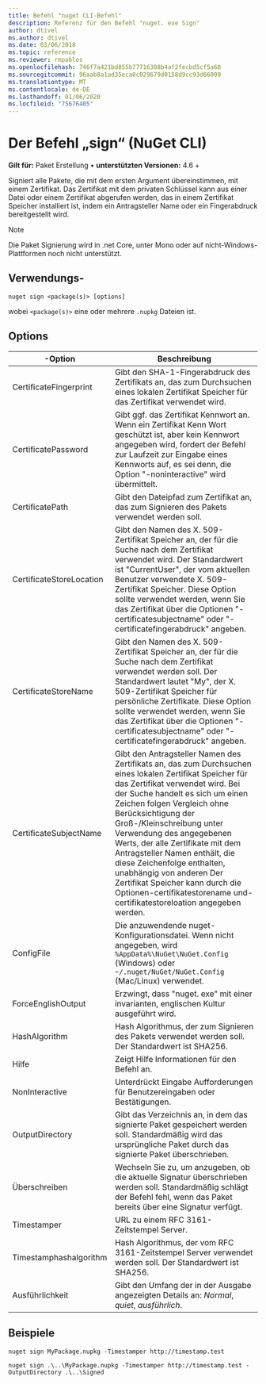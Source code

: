 ```yaml
---
title: Befehl "nuget CLI-Befehl"
description: Referenz für den Befehl "nuget. exe Sign"
author: dtivel
ms.author: dtivel
ms.date: 03/06/2018
ms.topic: reference
ms.reviewer: rmpablos
ms.openlocfilehash: 746f7a421bd855b77716388b4af2fecbd5cf5a68
ms.sourcegitcommit: 96aab8a1ad35eca0c029679d0158d9cc93d66009
ms.translationtype: MT
ms.contentlocale: de-DE
ms.lasthandoff: 01/06/2020
ms.locfileid: "75676405"
---
```

# <a name="sign-command-nuget-cli"></a>Der Befehl „sign“ (NuGet CLI)

**Gilt für:** Paket Erstellung &bullet; **unterstützten Versionen:** 4.6 +

Signiert alle Pakete, die mit dem ersten Argument übereinstimmen, mit einem Zertifikat. Das Zertifikat mit dem privaten Schlüssel kann aus einer Datei oder einem Zertifikat abgerufen werden, das in einem Zertifikat Speicher installiert ist, indem ein Antragsteller Name oder ein Fingerabdruck bereitgestellt wird.

> [!Note]
> Die Paket Signierung wird in .net Core, unter Mono oder auf nicht-Windows-Plattformen noch nicht unterstützt.

## <a name="usage"></a>Verwendungs-

```cli
nuget sign <package(s)> [options]
```

wobei `<package(s)>` eine oder mehrere `.nupkg` Dateien ist.

## <a name="options"></a>Options

| -Option | Beschreibung |
| --- | --- |
| CertificateFingerprint | Gibt den SHA-1-Fingerabdruck des Zertifikats an, das zum Durchsuchen eines lokalen Zertifikat Speicher für das Zertifikat verwendet wird. |
| CertificatePassword | Gibt ggf. das Zertifikat Kennwort an. Wenn ein Zertifikat Kenn Wort geschützt ist, aber kein Kennwort angegeben wird, fordert der Befehl zur Laufzeit zur Eingabe eines Kennworts auf, es sei denn, die Option "-noninteractive" wird übermittelt. |
| CertificatePath | Gibt den Dateipfad zum Zertifikat an, das zum Signieren des Pakets verwendet werden soll. |
| CertificateStoreLocation | Gibt den Namen des X. 509-Zertifikat Speicher an, der für die Suche nach dem Zertifikat verwendet wird. Der Standardwert ist "CurrentUser", der vom aktuellen Benutzer verwendete X. 509-Zertifikat Speicher. Diese Option sollte verwendet werden, wenn Sie das Zertifikat über die Optionen "-certificatesubjectname" oder "-certificatefingerabdruck" angeben. |
| CertificateStoreName | Gibt den Namen des X. 509-Zertifikat Speicher an, der für die Suche nach dem Zertifikat verwendet werden soll. Der Standardwert lautet "My", der X. 509-Zertifikat Speicher für persönliche Zertifikate. Diese Option sollte verwendet werden, wenn Sie das Zertifikat über die Optionen "-certificatesubjectname" oder "-certificatefingerabdruck" angeben. |
| CertificateSubjectName | Gibt den Antragsteller Namen des Zertifikats an, das zum Durchsuchen eines lokalen Zertifikat Speicher für das Zertifikat verwendet wird.  Bei der Suche handelt es sich um einen Zeichen folgen Vergleich ohne Berücksichtigung der Groß-/Kleinschreibung unter Verwendung des angegebenen Werts, der alle Zertifikate mit dem Antragsteller Namen enthält, die diese Zeichenfolge enthalten, unabhängig von anderen  Der Zertifikat Speicher kann durch die Optionen-certifikatestorename und-certifikatestoreloation angegeben werden. |
| ConfigFile | Die anzuwendende nuget-Konfigurationsdatei. Wenn nicht angegeben, wird `%AppData%\NuGet\NuGet.Config` (Windows) oder `~/.nuget/NuGet/NuGet.Config` (Mac/Linux) verwendet.|
| ForceEnglishOutput | Erzwingt, dass "nuget. exe" mit einer invarianten, englischen Kultur ausgeführt wird. |
| HashAlgorithm | Hash Algorithmus, der zum Signieren des Pakets verwendet werden soll. Der Standardwert ist SHA256. |
| Hilfe | Zeigt Hilfe Informationen für den Befehl an. |
| NonInteractive | Unterdrückt Eingabe Aufforderungen für Benutzereingaben oder Bestätigungen. |
| OutputDirectory | Gibt das Verzeichnis an, in dem das signierte Paket gespeichert werden soll. Standardmäßig wird das ursprüngliche Paket durch das signierte Paket überschrieben. |
| Überschreiben | Wechseln Sie zu, um anzugeben, ob die aktuelle Signatur überschrieben werden soll. Standardmäßig schlägt der Befehl fehl, wenn das Paket bereits über eine Signatur verfügt. |
| Timestamper | URL zu einem RFC 3161-Zeitstempel Server. |
| Timestamphashalgorithm | Hash Algorithmus, der vom RFC 3161-Zeitstempel Server verwendet werden soll. Der Standardwert ist SHA256. |
| Ausführlichkeit | Gibt den Umfang der in der Ausgabe angezeigten Details an: *Normal*, *quiet*, *ausführlich*. |

## <a name="examples"></a>Beispiele

```cli
nuget sign MyPackage.nupkg -Timestamper http://timestamp.test

nuget sign .\..\MyPackage.nupkg -Timestamper http://timestamp.test -OutputDirectory .\..\Signed
```
